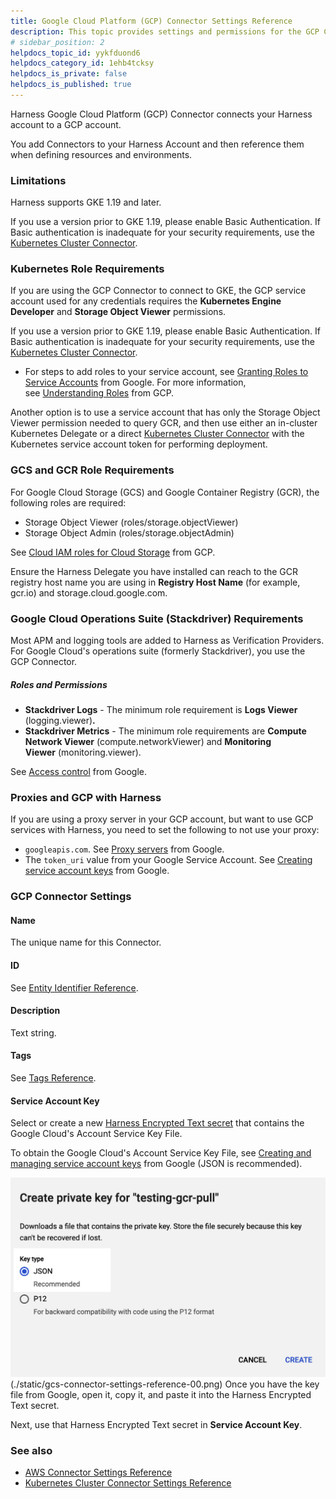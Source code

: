 ```yaml
---
title: Google Cloud Platform (GCP) Connector Settings Reference
description: This topic provides settings and permissions for the GCP Connector.
# sidebar_position: 2
helpdocs_topic_id: yykfduond6
helpdocs_category_id: 1ehb4tcksy
helpdocs_is_private: false
helpdocs_is_published: true
---
```


Harness Google Cloud Platform (GCP) Connector connects your Harness account to a GCP account.

You add Connectors to your Harness Account and then reference them when defining resources and environments.


### Limitations

Harness supports GKE 1.19 and later.

If you use a version prior to GKE 1.19, please enable Basic Authentication. If Basic authentication is inadequate for your security requirements, use the [Kubernetes Cluster Connector](../add-a-kubernetes-cluster-connector.md).

### Kubernetes Role Requirements

If you are using the GCP Connector to connect to GKE, the GCP service account used for any credentials requires the **Kubernetes Engine Developer** and **Storage Object Viewer** permissions.

If you use a version prior to GKE 1.19, please enable Basic Authentication. If Basic authentication is inadequate for your security requirements, use the [Kubernetes Cluster Connector](../add-a-kubernetes-cluster-connector.md).

* For steps to add roles to your service account, see [Granting Roles to Service Accounts](https://cloud.google.com/iam/docs/granting-roles-to-service-accounts) from Google. For more information, see [Understanding Roles](https://cloud.google.com/iam/docs/understanding-roles?_ga=2.123080387.-954998919.1531518087#curated_roles) from GCP.

Another option is to use a service account that has only the Storage Object Viewer permission needed to query GCR, and then use either an in-cluster Kubernetes Delegate or a direct [Kubernetes Cluster Connector](kubernetes-cluster-connector-settings-reference.md) with the Kubernetes service account token for performing deployment.

### GCS and GCR Role Requirements

For Google Cloud Storage (GCS) and Google Container Registry (GCR), the following roles are required:

* Storage Object Viewer (roles/storage.objectViewer)
* Storage Object Admin (roles/storage.objectAdmin)

See [Cloud IAM roles for Cloud Storage](https://cloud.google.com/storage/docs/access-control/iam-roles) from GCP.

Ensure the Harness Delegate you have installed can reach to the GCR registry host name you are using in **Registry Host Name** (for example, gcr.io) and storage.cloud.google.com.

### Google Cloud Operations Suite (Stackdriver) Requirements

Most APM and logging tools are added to Harness as Verification Providers. For Google Cloud's operations suite (formerly Stackdriver), you use the GCP Connector.

##### Roles and Permissions

* **Stackdriver Logs** - The minimum role requirement is **Logs Viewer** (logging.viewer)**.**
* **Stackdriver Metrics** - The minimum role requirements are **Compute Network Viewer** (compute.networkViewer) and **Monitoring Viewer** (monitoring.viewer).

See [Access control](https://cloud.google.com/monitoring/access-control) from Google.

### Proxies and GCP with Harness

If you are using a proxy server in your GCP account, but want to use GCP services with Harness, you need to set the following to not use your proxy:

* `googleapis.com`. See [Proxy servers](https://cloud.google.com/storage/docs/troubleshooting#proxy-server) from Google.
* The `token_uri` value from your Google Service Account. See [Creating service account keys](https://cloud.google.com/iam/docs/creating-managing-service-account-keys#creating_service_account_keys) from Google.

### GCP Connector Settings

#### Name

The unique name for this Connector.

#### ID

See [Entity Identifier Reference](../../20_References/entity-identifier-reference.md).

#### Description

Text string.

#### Tags

See [Tags Reference](../../20_References/tags-reference.md).

#### Service Account Key

Select or create a new [Harness Encrypted Text secret](../../6_Security/add-use-text-secrets.md) that contains the Google Cloud's Account Service Key File.

To obtain the Google Cloud's Account Service Key File, see [Creating and managing service account keys](https://cloud.google.com/iam/docs/creating-managing-service-account-keys) from Google (JSON is recommended).

![](./static/gcs-connector-settings-reference-00.png)
(./static/gcs-connector-settings-reference-00.png)
Once you have the key file from Google, open it, copy it, and paste it into the Harness Encrypted Text secret.

Next, use that Harness Encrypted Text secret in **Service Account Key**.

### See also

* [AWS Connector Settings Reference](aws-connector-settings-reference.md)
* [Kubernetes Cluster Connector Settings Reference](kubernetes-cluster-connector-settings-reference.md)

